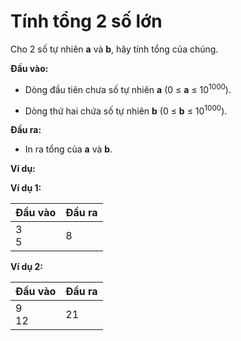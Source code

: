 # Tính tổng 2 số lớn

Cho 2 số tự nhiên **a** và **b**, hãy tính tổng của chúng.

**Đầu vào:**

- Dòng đầu tiên chưa số tự nhiên **a** (0 ≤ **a** ≤ 10<sup>1000</sup>).

- Dòng thứ hai chứa số tự nhiên **b** (0 ≤ **b** ≤ 10<sup>1000</sup>).

**Đầu ra:**

- In ra tổng của **a** và **b**.

**Ví dụ:**

**Ví dụ 1:**

| Đầu vào | Đầu ra |
|:-------|:--------|
| 3 <br> 5 | 8 |

**Ví dụ 2:**

| Đầu vào | Đầu ra |
|:-------|:--------|
| 9 <br> 12 | 21 |
